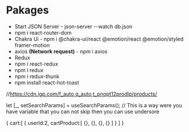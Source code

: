 # Pakages

- Start JSON Server - json-server --watch db.json
- npm i react-router-dom
- Chakra Ui - npm i @chakra-ui/react @emotion/react @emotion/styled framer-motion
- axios **(Network request)** - npm i axios
- Redux
 - npm i react-redux
 - npm i redux
 - npm i redux-thunk
- npm install react-hot-toast


//https://cdn.igp.com/f_auto,q_auto,t_pnopt12prodlp/products/

let [_, setSearchParams] = useSearchParams(); // This is a way were you have variable that you can not skip then you can use undersore



{
    cart:[
        {
            userId:2,
            cartProduct:[
                {},
                {},
                {},
                {}
            ]
        }
    ]
}